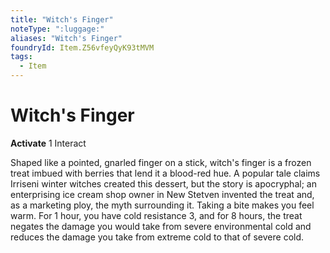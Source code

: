 ```yaml
---
title: "Witch's Finger"
noteType: ":luggage:"
aliases: "Witch's Finger"
foundryId: Item.Z56vfeyQyK93tMVM
tags:
  - Item
---
```


# Witch's Finger

**Activate** 1 Interact

Shaped like a pointed, gnarled finger on a stick, witch's finger is a frozen treat imbued with berries that lend it a blood-red hue. A popular tale claims Irriseni winter witches created this dessert, but the story is apocryphal; an enterprising ice cream shop owner in New Stetven invented the treat and, as a marketing ploy, the myth surrounding it. Taking a bite makes you feel warm. For 1 hour, you have cold resistance 3, and for 8 hours, the treat negates the damage you would take from severe environmental cold and reduces the damage you take from extreme cold to that of severe cold.
